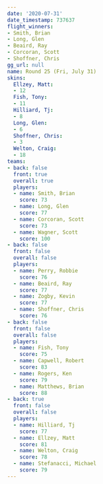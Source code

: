 ```yaml
---
date: '2020-07-31'
date_timestamp: 737637
flight_winners:
- Smith, Brian
- Long, Glen
- Beaird, Ray
- Corcoran, Scott
- Shoffner, Chris
gg_url: null
name: Round 25 (Fri, July 31)
skins:
  Ellzey, Matt:
  - 12
  Fish, Tony:
  - 11
  Hilliard, Tj:
  - 8
  Long, Glen:
  - 6
  Shoffner, Chris:
  - 3
  Welton, Craig:
  - 18
teams:
- back: false
  front: true
  overall: true
  players:
  - name: Smith, Brian
    score: 73
  - name: Long, Glen
    score: 77
  - name: Corcoran, Scott
    score: 73
  - name: Wagner, Scott
    score: 100
- back: false
  front: false
  overall: false
  players:
  - name: Perry, Robbie
    score: 76
  - name: Beaird, Ray
    score: 77
  - name: Zogby, Kevin
    score: 77
  - name: Shoffner, Chris
    score: 76
- back: false
  front: false
  overall: false
  players:
  - name: Fish, Tony
    score: 75
  - name: Capwell, Robert
    score: 83
  - name: Rogers, Ken
    score: 79
  - name: Matthews, Brian
    score: 88
- back: true
  front: false
  overall: false
  players:
  - name: Hilliard, Tj
    score: 77
  - name: Ellzey, Matt
    score: 81
  - name: Welton, Craig
    score: 78
  - name: Stefanacci, Michael
    score: 79
---
```

